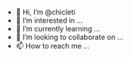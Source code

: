 - 👋 Hi, I’m @chicleti
- 👀 I’m interested in ...
- 🌱 I’m currently learning ...
- 💞️ I’m looking to collaborate on ...
- 📫 How to reach me ...

<!---
chicleti/chicleti is a ✨ special ✨ repository because its `README.md` (this file) appears on your GitHub profile.
You can click the Preview link to take a look at your changes.
--->
